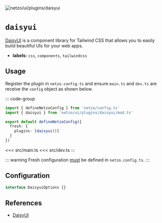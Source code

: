 <img src="https://raw.githubusercontent.com/netzo/netzo/main/assets/plugins/daisyui.svg" alt="netzo/ui/plugins/daisyui" class="mb-5 w-75px">

# `daisyui`

[DaisyUI](https://daisyui.com) is a component library for Tailwind CSS that allows you to easily build beautiful UIs for your web apps.

- **labels:** `css`, `components`, `tailwindcss`

## Usage

Register the plugin in `netzo.config.ts` and ensure `main.ts` and `dev.ts` are receive the `config` object as shown below.

::: code-group
```ts [netzo.config.ts]
import { defineNetzoConfig } from 'netzo/config.ts'
import { daisyui } from 'netzo/ui/plugins/daisyui/mod.ts'

export default defineNetzoConfig({
  fresh: {
    plugins: [daisyui()]
  }
})
```
<<< src/main.ts
<<< src/dev.ts
:::

::: warning Fresh configuration [must](https://fresh.deno.dev/docs/concepts/ahead-of-time-builds#migrating-existing-projects-with-plugins) be defined in `netzo.config.ts`.
:::

## Configuration

```ts
interface DaisyuiOptions {}
```

## References

- [DaisyUI](https://daisyui.com/)
